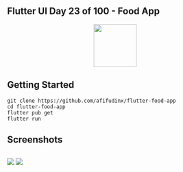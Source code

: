 ## Flutter UI Day 23 of 100 - Food App

<p align="center">
  <img src="https://avatars.githubusercontent.com/u/94339143?v=4" width=100/>
</p>

## Getting Started

```
git clone https://github.com/afifudinx/flutter-food-app
cd flutter-food-app
flutter pub get
flutter run
```

## Screenshots

<p style="float: left;">
  <img src="https://github.com/afifudinx/Flutter-Example/Old/flutter-food-app/blob/main/screenshots/1.png"/>
  <img src="https://github.com/afifudinx/Flutter-Example/Old/flutter-food-app/blob/main/screenshots/2.png"/>
</p>
